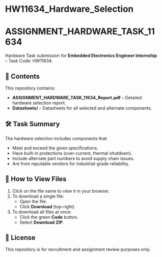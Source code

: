 # HW11634_Hardware_Selection

# ASSIGNMENT_HARDWARE_TASK_11634

Hardware Task submission for **Embedded Electronics Engineer Internship** – Task Code: HW11634.

## 📂 Contents
This repository contains:
- **ASSIGNMENT_HARDWARE_TASK_11634_Report.pdf** – Detailed hardware selection report.
- **Datasheets/** – Datasheets for all selected and alternate components.

## 🛠 Task Summary
The hardware selection includes components that:
- Meet and exceed the given specifications.
- Have built-in protections (over-current, thermal shutdown).
- Include alternate part numbers to avoid supply chain issues.
- Are from reputable vendors for industrial-grade reliability.

## 📜 How to View Files
1. Click on the file name to view it in your browser.
2. To download a single file:
   - Open the file.
   - Click **Download** (top-right).
3. To download all files at once:
   - Click the green **Code** button.
   - Select **Download ZIP**.

## 📄 License
This repository is for recruitment and assignment review purposes only.
